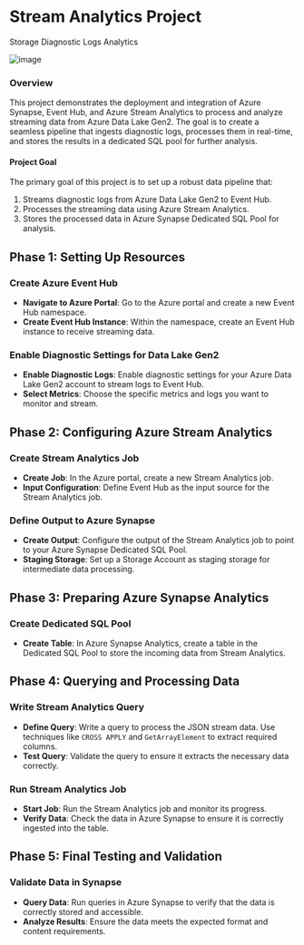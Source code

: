 
# Stream Analytics Project
Storage Diagnostic Logs Analytics

![image](https://github.com/user-attachments/assets/a3927806-0e98-45f5-ba5f-e8133e9f9b07)



### Overview
This project demonstrates the deployment and integration of Azure Synapse, Event Hub, and Azure Stream Analytics to process and analyze streaming data from Azure Data Lake Gen2. The goal is to create a seamless pipeline that ingests diagnostic logs, processes them in real-time, and stores the results in a dedicated SQL pool for further analysis.

#### Project Goal
The primary goal of this project is to set up a robust data pipeline that:
1. Streams diagnostic logs from Azure Data Lake Gen2 to Event Hub.
2. Processes the streaming data using Azure Stream Analytics.
3. Stores the processed data in Azure Synapse Dedicated SQL Pool for analysis.

## Phase 1: Setting Up Resources

### Create Azure Event Hub
- **Navigate to Azure Portal**: Go to the Azure portal and create a new Event Hub namespace.
- **Create Event Hub Instance**: Within the namespace, create an Event Hub instance to receive streaming data.

### Enable Diagnostic Settings for Data Lake Gen2
- **Enable Diagnostic Logs**: Enable diagnostic settings for your Azure Data Lake Gen2 account to stream logs to Event Hub.
- **Select Metrics**: Choose the specific metrics and logs you want to monitor and stream.

## Phase 2: Configuring Azure Stream Analytics

### Create Stream Analytics Job
- **Create Job**: In the Azure portal, create a new Stream Analytics job.
- **Input Configuration**: Define Event Hub as the input source for the Stream Analytics job.

### Define Output to Azure Synapse
- **Create Output**: Configure the output of the Stream Analytics job to point to your Azure Synapse Dedicated SQL Pool.
- **Staging Storage**: Set up a Storage Account as staging storage for intermediate data processing.

## Phase 3: Preparing Azure Synapse Analytics

### Create Dedicated SQL Pool
- **Create Table**: In Azure Synapse Analytics, create a table in the Dedicated SQL Pool to store the incoming data from Stream Analytics.

## Phase 4: Querying and Processing Data

### Write Stream Analytics Query
- **Define Query**: Write a query to process the JSON stream data. Use techniques like `CROSS APPLY` and `GetArrayElement` to extract required columns.
- **Test Query**: Validate the query to ensure it extracts the necessary data correctly.

### Run Stream Analytics Job
- **Start Job**: Run the Stream Analytics job and monitor its progress.
- **Verify Data**: Check the data in Azure Synapse to ensure it is correctly ingested into the table.

## Phase 5: Final Testing and Validation

### Validate Data in Synapse
- **Query Data**: Run queries in Azure Synapse to verify that the data is correctly stored and accessible.
- **Analyze Results**: Ensure the data meets the expected format and content requirements.




